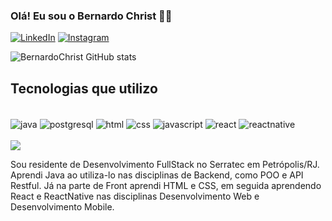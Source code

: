
### Olá! Eu sou o Bernardo Christ 👋🏼

[![LinkedIn](https://img.shields.io/badge/LinkedIn-0077B5?style=for-the-badge&logo=linkedin&logoColor=white)](https://www.linkedin.com/in/bernardo-christ-estrella-3084a8186/)
[![Instagram](https://img.shields.io/badge/Instagram-E4405F?style=for-the-badge&logo=instagram&logoColor=white)](https://www.instagram.com/bd_christ/)

![BernardoChrist GitHub stats](https://github-readme-stats.vercel.app/api?username=BernardoChrist&show_icons=true&theme=radical)

## Tecnologias que utilizo

<div style="display: inline_block"><br/>
  <img src="https://img.shields.io/badge/Java-ED8B00?style=for-the-badge&logo=openjdk&logoColor=white" alt="java" align="center" />
  <img src="https://img.shields.io/badge/PostgreSQL-316192?style=for-the-badge&logo=postgresql&logoColor=white" alt="postgresql" align="center" />
  <img src="https://img.shields.io/badge/HTML-239120?style=for-the-badge&logo=html5&logoColor=white" alt="html" align="center" />
  <img src="https://img.shields.io/badge/CSS-239120?&style=for-the-badge&logo=css3&logoColor=white" alt="css" align="center" />
  <img src="https://img.shields.io/badge/JavaScript-F7DF1E?style=for-the-badge&logo=javascript&logoColor=black" alt="javascript" align="center" />
  <img src="https://img.shields.io/badge/React-20232A?style=for-the-badge&logo=react&logoColor=61DAFB" alt="react" align="center" />
  <img src="https://img.shields.io/badge/React_Native-20232A?style=for-the-badge&logo=react&logoColor=61DAFB" alt="reactnative" align="center" />
</div><br/>


<picture>
  <source
    srcset="https://github-readme-stats.vercel.app/api/top-langs/?username=BernardoChrist&show_icons=true&theme=radical"
    media="(prefers-color-scheme: dark)"
  />
  <img src="https://github-readme-stats.vercel.app/api/top-langs/?username=BernardoChrist&show_icons=true" />
</picture><br/>

Sou residente de Desenvolvimento FullStack no Serratec em Petrópolis/RJ. Aprendi Java ao utiliza-lo nas disciplinas de Backend, como POO e API Restful. Já na parte de Front aprendi HTML e CSS, em seguida aprendendo React e ReactNative nas disciplinas Desenvolvimento Web e Desenvolvimento Mobile.



